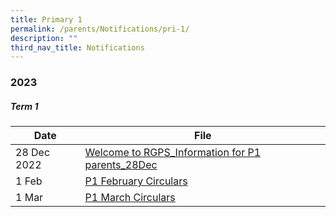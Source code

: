 ```yaml
---
title: Primary 1
permalink: /parents/Notifications/pri-1/
description: ""
third_nav_title: Notifications
---
```

### **2023**

##### Term 1

| Date| File | 
| -------- | -------- | 
| 28 Dec 2022| [Welcome to RGPS_Information for P1 parents_28Dec](/files/Notification%202023/P1/Welcome%20to%20RGPS_Information%20for%20P1%20parents_28Dec.pdf)|
|1 Feb|[P1 February Circulars](/files/Notification%202023/P1/RGPS_N23_P1_006_P1%20February%20Circulars.pdf)|
|1 Mar|[P1 March Circulars](/files/Notification%202023/P1/RGPS_N23_P1_008_P1%20March%20Circulars.pdf)|